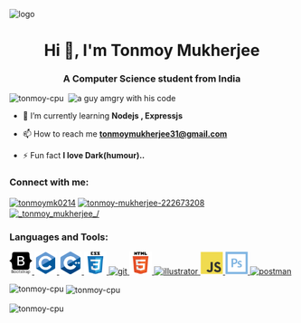 ![logo](https://github.com/tonmoy-cpu/tonmoy-cpu/blob/main/banner.gif)
<h1 align="center">Hi 👋, I'm Tonmoy Mukherjee</h1>
<h3 align="center">A Computer Science student from India</h3>
<img width="400" align="right" src="https://media.tenor.com/YZPnGuPeZv8AAAAd/coding.gif" alt="a guy amgry with his code">

<p align="left"> <img src="https://komarev.com/ghpvc/?username=tonmoy-cpu&label=Profile%20views&color=0e75b6&style=flat" alt="tonmoy-cpu" /> </p>

- 🌱 I’m currently learning **Nodejs , Expressjs**

- 📫 How to reach me **tonmoymukherjee31@gmail.com**

- ⚡ Fun fact **I love Dark(humour)..**

<h3 align="left">Connect with me:</h3>
<p align="left">
<a href="https://twitter.com/tonmoymk0214" target="blank"><img align="center" src="https://raw.githubusercontent.com/rahuldkjain/github-profile-readme-generator/master/src/images/icons/Social/twitter.svg" alt="tonmoymk0214" height="30" width="40" /></a>
<a href="https://linkedin.com/in/tonmoy-mukherjee-222673208" target="blank"><img align="center" src="https://raw.githubusercontent.com/rahuldkjain/github-profile-readme-generator/master/src/images/icons/Social/linked-in-alt.svg" alt="tonmoy-mukherjee-222673208" height="30" width="40" /></a>
<a href="https://instagram.com/_tonmoy_mukherjee_/" target="blank"><img align="center" src="https://raw.githubusercontent.com/rahuldkjain/github-profile-readme-generator/master/src/images/icons/Social/instagram.svg" alt="_tonmoy_mukherjee_/" height="30" width="40" /></a>
</p>

<h3 align="left">Languages and Tools:</h3>
<p align="left"> <a href="https://getbootstrap.com" target="_blank" rel="noreferrer"> <img src="https://raw.githubusercontent.com/devicons/devicon/master/icons/bootstrap/bootstrap-plain-wordmark.svg" alt="bootstrap" width="40" height="40"/> </a> <a href="https://www.cprogramming.com/" target="_blank" rel="noreferrer"> <img src="https://raw.githubusercontent.com/devicons/devicon/master/icons/c/c-original.svg" alt="c" width="40" height="40"/> </a> <a href="https://www.w3schools.com/cpp/" target="_blank" rel="noreferrer"> <img src="https://raw.githubusercontent.com/devicons/devicon/master/icons/cplusplus/cplusplus-original.svg" alt="cplusplus" width="40" height="40"/> </a> <a href="https://www.w3schools.com/css/" target="_blank" rel="noreferrer"> <img src="https://raw.githubusercontent.com/devicons/devicon/master/icons/css3/css3-original-wordmark.svg" alt="css3" width="40" height="40"/> </a> <a href="https://git-scm.com/" target="_blank" rel="noreferrer"> <img src="https://www.vectorlogo.zone/logos/git-scm/git-scm-icon.svg" alt="git" width="40" height="40"/> </a> <a href="https://www.w3.org/html/" target="_blank" rel="noreferrer"> <img src="https://raw.githubusercontent.com/devicons/devicon/master/icons/html5/html5-original-wordmark.svg" alt="html5" width="40" height="40"/> </a> <a href="https://www.adobe.com/in/products/illustrator.html" target="_blank" rel="noreferrer"> <img src="https://www.vectorlogo.zone/logos/adobe_illustrator/adobe_illustrator-icon.svg" alt="illustrator" width="40" height="40"/> </a> <a href="https://developer.mozilla.org/en-US/docs/Web/JavaScript" target="_blank" rel="noreferrer"> <img src="https://raw.githubusercontent.com/devicons/devicon/master/icons/javascript/javascript-original.svg" alt="javascript" width="40" height="40"/> </a> <a href="https://www.photoshop.com/en" target="_blank" rel="noreferrer"> <img src="https://raw.githubusercontent.com/devicons/devicon/master/icons/photoshop/photoshop-line.svg" alt="photoshop" width="40" height="40"/> </a> <a href="https://postman.com" target="_blank" rel="noreferrer"> <img src="https://www.vectorlogo.zone/logos/getpostman/getpostman-icon.svg" alt="postman" width="40" height="40"/> </a> </p>

<p><img align="left" src="https://github-readme-stats.vercel.app/api/top-langs?username=tonmoy-cpu&show_icons=true&locale=en&layout=compact" alt="tonmoy-cpu" /></p>

<p>&nbsp;<img align="center" src="https://github-readme-stats.vercel.app/api?username=tonmoy-cpu&show_icons=true&locale=en" alt="tonmoy-cpu" /></p>

<p><img align="center" src="https://github-readme-streak-stats.herokuapp.com/?user=tonmoy-cpu&" alt="tonmoy-cpu" /></p>
